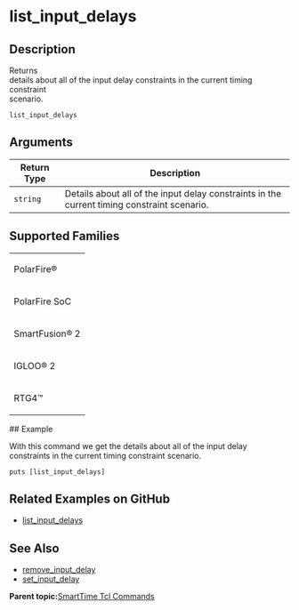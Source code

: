 # list\_input\_delays

## Description

Returns<br /> details about all of the input delay constraints in the current timing constraint<br /> scenario.

```
list_input_delays
```

## Arguments

|Return Type|Description|
|-----------|-----------|
|`string`|Details about all of the input delay constraints in the current timing constraint scenario.|

## Supported Families

<table id="GUID-56F9E300-6CAB-48D0-9D92-B4EC8F62D904"><tbody><tr><td>

PolarFire®

</td></tr><tr><td>

PolarFire SoC

</td></tr><tr><td>

SmartFusion® 2

</td></tr><tr><td>

IGLOO® 2

</td></tr><tr><td>

RTG4™

</td></tr></tbody>
</table>## Example

With this command we get the details about all of the input delay constraints in the current timing constraint scenario.

```
puts [list_input_delays]
```

## Related Examples on GitHub

-   [list\_input\_delays](https://github.com/MicrochipTech/Libero-SoC-Design-Suite-Tcl-Examples/tree/basic_tcl_examples/SmartTime/list_input_delays)

## See Also

-   [remove\_input\_delay](GUID-1408ED8A-4B4C-43EC-A130-1E3132FC03A3.md)
-   [set\_input\_delay](GUID-12FAC9A3-79DE-4CC8-8B3C-132B48D04A77.md)

**Parent topic:**[SmartTime Tcl Commands](GUID-96623DD0-9D90-4AFA-90C3-B2BAEEE15670.md)

